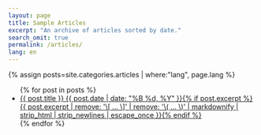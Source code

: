 ```yaml
---
layout: page
title: Sample Articles
excerpt: "An archive of articles sorted by date."
search_omit: true
permalink: /articles/
lang: en
---
```


{% assign posts=site.categories.articles | where:"lang", page.lang %}

<ul class="post-list">
{% for post in posts %}
  <li><article><a href="{{ site.url }}{{ post.url }}">{{ post.title }} <span class="entry-date"><time datetime="{{ post.date | date_to_xmlschema }}">{{ post.date | date: "%B %d, %Y" }}</time></span>{% if post.excerpt %} <span class="excerpt">{{ post.excerpt | remove: '\[ ... \]' | remove: '\( ... \)' | markdownify | strip_html | strip_newlines | escape_once }}</span>{% endif %}</a></article></li>
{% endfor %}
</ul>
